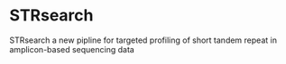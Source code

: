 # STRsearch
STRsearch a new pipline for targeted profiling of short tandem repeat in amplicon-based sequencing data
